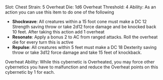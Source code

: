 Slot: Chest
Strain: 5
Overheat Die: 1d6
Overheat Threshold: 4
Ability: As an action you can use this item to do one of the following
- **Shockwave**: All creatures within a 15 foot cone must make a DC 12 Strength saving throw or take 2d12 force damage and be knocked back 10 feet. After taking this action add 1 overheat
- **Resonate**: Apply a bonus 2 to AC from ranged attacks. Roll the overheat die for every turn this is active
- **Repulse**: All creatures within 5 feet must make a DC 18 Dexterity saving throw or take 3d12 force damage and take 15 feet of knockback.

Overheat Ability: While this cybernetic is Overheated, you may force other cybernetics you have to malfunction and reduce the Overheat points on this cybernetic by 1 for each.